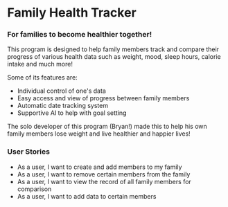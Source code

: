 # Family Health Tracker
### For families to become healthier together!

This program is designed to help family members track 
and compare their progress of various health data such
as weight, mood, sleep hours, calorie intake and much more!

Some of its features are:

- Individual control of one's data
- Easy access and view of progress between family members
- Automatic date tracking system
- Supportive AI to help with goal setting

The solo developer of this program (Bryan!) made this to help 
his own family members lose weight and live healthier and happier lives!

### User Stories

- As a user, I want to create and add members to my family
- As a user, I want to remove certain members from the family
- As a user, I want to view the record of all family members for comparison
- As a user, I want to add data to certain members

